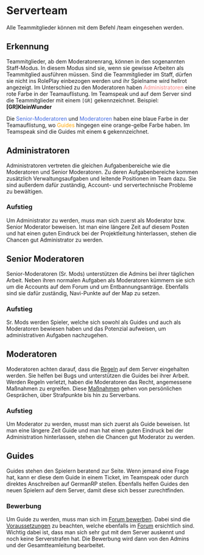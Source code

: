 # Serverteam

Alle Teammitglieder können mit dem Befehl /team eingesehen werden.

## Erkennung

Teammitglieder, ab dem Moderatorenrang, können in den sogenannten Staff-Modus. In diesem Modus sind sie, wenn sie gewisse Arbeiten als Teammitglied ausführen müssen. Sind die Teammitglieder im Staff, dürfen sie nicht ins RolePlay einbezogen werden und ihr Spielname wird hellrot angezeigt.
Im Unterschied zu den Moderatoren haben <a style="color: lightcoral">Administratoren</a> eine rote Farbe in der Teamauflistung. Im Teamspeak und auf dem Server sind die Teammitglieder mit einem `[GR]` gekennzeichnet. Beispiel: **[GR]KleinWunder**

Die <a style="color: royalblue">Senior-Moderatoren</a> und <a style="color: royalblue">Moderatoren</a> haben eine blaue Farbe in der Teamauflistung, wo <a style="color: orange">Guides</a> hingegen eine orange-gelbe Farbe haben. Im Teamspeak sind die Guides mit einem **`G`** gekennzeichnet.

## Administratoren 

Administratoren vertreten die gleichen Aufgabenbereiche wie die Moderatoren und Senior Moderatoren. Zu deren Aufgabenbereiche kommen zusätzlich Verwaltungsaufgaben und leitende Positionen im Team dazu. Sie sind außerdem dafür zuständig, Account- und servertechnische Probleme zu bewältigen. 

### Aufstieg
Um Administrator zu werden, muss man sich zuerst als Moderator bzw. Senior Moderator beweisen. Ist man eine längere Zeit auf diesem Posten und hat einen guten Eindruck bei der Projektleitung hinterlassen, stehen die Chancen gut Administrator zu werden.

## Senior Moderatoren 

Senior-Moderatoren (Sr. Mods) unterstützen die Admins bei ihrer täglichen Arbeit. Neben ihren normalen Aufgaben als Moderatoren kümmern sie sich um die Accounts auf dem Forum und um Entbannungsanträge. Ebenfalls sind sie dafür zuständig, Navi-Punkte auf der Map zu setzen.

### Aufstieg
Sr. Mods werden Spieler, welche sich sowohl als Guides und auch als Moderatoren bewiesen haben und das Potenzial aufweisen, um administrativen Aufgaben nachzugehen.

## Moderatoren 

Moderatoren achten darauf, dass die [Regeln](https://germanrp.eu/forum/index.php?thread/1-regelwerk/) auf dem Server eingehalten werden. Sie helfen bei Bugs und unterstützen die Guides bei ihrer Arbeit. Werden Regeln verletzt, haben die Moderatoren das Recht, angemessene Maßnahmen zu ergreifen. Diese [Maßnahmen](../../pages/allgemein/serverstrafe.md) gehen von persönlichen Gesprächen, über Strafpunkte bis hin zu Serverbans.

### Aufstieg
Um Moderator zu werden, musst man sich zuerst als Guide beweisen. Ist man eine längere Zeit Guide und man hat einen guten Eindruck bei der Administration hinterlassen, stehen die Chancen gut Moderator zu werden. 

## Guides 

Guides stehen den Spielern beratend zur Seite. Wenn jemand eine Frage hat, kann er diese dem Guide in einem Ticket, im Teamspeak oder durch direktes Anschreiben auf GermanRP stellen. Ebenfalls helfen Guides den neuen Spielern auf dem Server, damit diese sich besser zurechtfinden. 

### Bewerbung 
Um Guide zu werden, muss man sich im [Forum bewerben](https://germanrp.eu/forum/index.php?board/157-support-team-guide/). Dabei sind die [Voraussetzungen](https://germanrp.eu/forum/index.php?thread/99-voraussetzungen-f%C3%BCr-guides/&postID=297#post297) zu beachten, welche ebenfalls im [Forum](https://germanrp.eu/forum/) ersichtlich sind. Wichtig dabei ist, dass man sich sehr gut mit dem Server auskennt und noch keine Serverstrafen hat. Die Bewerbung wird dann von den Admins und der Gesamtteamleitung bearbeitet.
